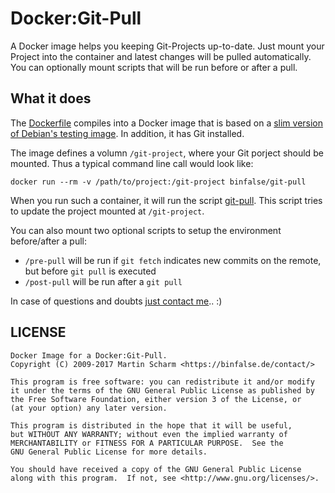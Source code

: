 # Docker:Git-Pull

A Docker image helps you keeping Git-Projects up-to-date.
Just mount your Project into the container and latest changes will be pulled automatically.
You can optionally mount scripts that will be run before or after a pull.


## What it does

The [Dockerfile](https://github.com/binfalse/docker-git-pull/blob/master/Dockerfile) compiles into a Docker image that is based on a [slim version of Debian's testing image](https://hub.docker.com/_/debian/).
In addition, it has Git installed.

The image defines a volumn `/git-project`, where your Git porject should be mounted.
Thus a typical command line call would look like:

    docker run --rm -v /path/to/project:/git-project binfalse/git-pull

When you run such a container, it will run the script [git-pull](https://github.com/binfalse/docker-git-pull/blob/master/git-pull).
This script tries to update the project mounted at `/git-project`.


You can also mount two optional scripts to setup the environment before/after a pull:

* `/pre-pull` will be run if `git fetch` indicates new commits on the remote, but before `git pull` is executed
* `/post-pull` will be run after a `git pull`


In case of questions and doubts [just contact me](https://binfalse.de/contact/).. :)

## LICENSE

	Docker Image for a Docker:Git-Pull.
	Copyright (C) 2009-2017 Martin Scharm <https://binfalse.de/contact/>

	This program is free software: you can redistribute it and/or modify
	it under the terms of the GNU General Public License as published by
	the Free Software Foundation, either version 3 of the License, or
	(at your option) any later version.

	This program is distributed in the hope that it will be useful,
	but WITHOUT ANY WARRANTY; without even the implied warranty of
	MERCHANTABILITY or FITNESS FOR A PARTICULAR PURPOSE.  See the
	GNU General Public License for more details.

	You should have received a copy of the GNU General Public License
	along with this program.  If not, see <http://www.gnu.org/licenses/>.
